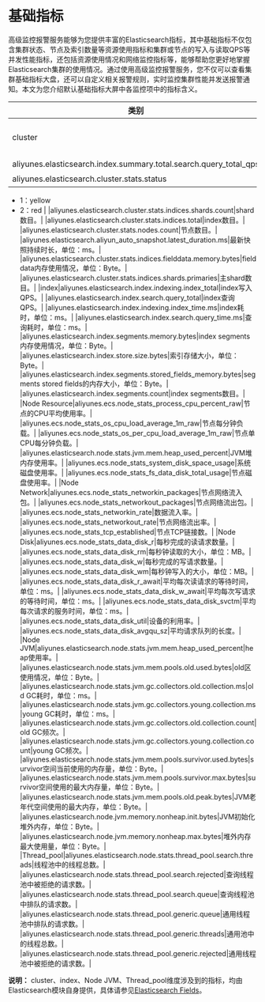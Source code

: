 # 基础指标

高级监控报警服务能够为您提供丰富的Elasticsearch指标，其中基础指标不仅包含集群状态、节点及索引数量等资源使用指标和集群或节点的写入与读取QPS等并发性能指标，还包括资源使用情况和网络监控指标等，能够帮助您更好地掌握Elasticsearch集群的使用情况。通过使用高级监控报警服务，您不仅可以查看集群基础指标大盘，还可以自定义相关报警规则，实时监控集群性能并发送报警通知。本文为您介绍默认基础指标大屏中各监控项中的指标含义。

|类别|指标|含义|
|--|--|--|
|cluster|aliyunes.elasticsearch.index.summary.total.indexing.index\_total\_qps|集群总体写入QPS。|
|aliyunes.elasticsearch.index.summary.total.search.query\_total\_qps|集群总体读取QPS。|
|aliyunes.elasticsearch.cluster.stats.status|集群状态，支持以下三种状态：-   0：green
-   1：yellow
-   2：red |
|aliyunes.elasticsearch.cluster.stats.indices.shards.count|shard数目。|
|aliyunes.elasticsearch.cluster.stats.indices.total|index数目。|
|aliyunes.elasticsearch.cluster.stats.nodes.count|节点数目。|
|aliyunes.elasticsearch.aliyun\_auto\_snapshot.latest\_duration.ms|最新快照持续时长，单位：ms。|
|aliyunes.elasticsearch.cluster.stats.indices.fielddata.memory.bytes|fielddata内存使用情况，单位：Byte。|
|aliyunes.elasticsearch.cluster.stats.indices.shards.primaries|主shard数目。|
|index|aliyunes.elasticsearch.index.indexing.index\_total|index写入QPS。|
|aliyunes.elasticsearch.index.search.query\_total|index查询QPS。|
|aliyunes.elasticsearch.index.indexing.index\_time.ms|index耗时，单位：ms。|
|aliyunes.elasticsearch.index.search.query\_time.ms|查询耗时，单位：ms。|
|aliyunes.elasticsearch.index.segments.memory.bytes|index segments内存使用情况，单位：Byte。|
|aliyunes.elasticsearch.index.store.size.bytes|索引存储大小，单位：Byte。|
|aliyunes.elasticsearch.index.segments.stored\_fields\_memory.bytes|segments stored fields的内存大小，单位：Byte。|
|aliyunes.elasticsearch.index.segments.count|index segments数目。|
|Node Resource|aliyunes.ecs.node\_stats\_process\_cpu\_percent\_raw|节点的CPU平均使用率。|
|aliyunes.ecs.node\_stats\_os\_cpu\_load\_average\_1m\_raw|节点每分钟负载。|
|aliyunes.ecs.node\_stats\_os\_per\_cpu\_load\_average\_1m\_raw|节点单CPU每分钟负载。|
|aliyunes.elasticsearch.node.stats.jvm.mem.heap\_used\_percent|JVM堆内存使用率。|
|aliyunes.ecs.node\_stats\_system\_disk\_space\_usage|系统磁盘使用率。|
|aliyunes.ecs.node\_stats\_fs\_data\_disk\_total\_usage|节点磁盘使用率。|
|Node Network|aliyunes.ecs.node\_stats\_networkin\_packages|节点网络流入包。|
|aliyunes.ecs.node\_stats\_networkout\_packages|节点网络流出包。|
|aliyunes.ecs.node\_stats\_networkin\_rate|数据流入率。|
|aliyunes.ecs.node\_stats\_networkout\_rate|节点网络流出率。|
|aliyunes.ecs.node\_stats\_tcp\_established|节点TCP链接数。|
|Node Disk|aliyunes.ecs.node\_stats\_data\_disk\_r|每秒完成的读请求数量。|
|aliyunes.ecs.node\_stats\_data\_disk\_rm|每秒钟读取的大小，单位：MB。|
|aliyunes.ecs.node\_stats\_data\_disk\_w|每秒完成的写请求数量。|
|aliyunes.ecs.node\_stats\_data\_disk\_wm|每秒钟写入的大小，单位：MB。|
|aliyunes.ecs.node\_stats\_data\_disk\_r\_await|平均每次读请求的等待时间，单位：ms。|
|aliyunes.ecs.node\_stats\_data\_disk\_w\_await|平均每次写请求的等待时间，单位：ms。|
|aliyunes.ecs.node\_stats\_data\_disk\_svctm|平均每次请求的服务时间，单位：ms。|
|aliyunes.ecs.node\_stats\_data\_disk\_util|设备的利用率。|
|aliyunes.ecs.node\_stats\_data\_disk\_avgqu\_sz|平均请求队列的长度。|
|Node JVM|aliyunes.elasticsearch.node.stats.jvm.mem.heap\_used\_percent|heap使用率。|
|aliyunes.elasticsearch.node.stats.jvm.mem.pools.old.used.bytes|old区使用情况，单位：Byte。|
|aliyunes.elasticsearch.node.stats.jvm.gc.collectors.old.collection.ms|old GC耗时，单位：ms。|
|aliyunes.elasticsearch.node.stats.jvm.gc.collectors.young.collection.ms|young GC耗时，单位：ms。|
|aliyunes.elasticsearch.node.stats.jvm.gc.collectors.old.collection.count|old GC频次。|
|aliyunes.elasticsearch.node.stats.jvm.gc.collectors.young.collection.count|young GC频次。|
|aliyunes.elasticsearch.node.stats.jvm.mem.pools.survivor.used.bytes|survivor空间当前使用的内存量，单位：Byte。|
|aliyunes.elasticsearch.node.stats.jvm.mem.pools.survivor.max.bytes|survivor空间使用的最大内存量，单位：Byte。|
|aliyunes.elasticsearch.node.stats.jvm.mem.pools.old.peak.bytes|JVM老年代空间使用的最大内存，单位：Byte。|
|aliyunes.elasticsearch.node.jvm.memory.nonheap.init.bytes|JVM初始化堆外内存，单位：Byte。|
|aliyunes.elasticsearch.node.jvm.memory.nonheap.max.bytes|堆外内存最大使用量，单位：Byte。|
|Thread\_pool|aliyunes.elasticsearch.node.stats.thread\_pool.search.threads|线程池中的线程总数。|
|aliyunes.elasticsearch.node.stats.thread\_pool.search.rejected|查询线程池中被拒绝的请求数。|
|aliyunes.elasticsearch.node.stats.thread\_pool.search.queue|查询线程池中排队的请求数。|
|aliyunes.elasticsearch.node.stats.thread\_pool.generic.queue|通用线程池中排队的请求数。|
|aliyunes.elasticsearch.node.stats.thread\_pool.generic.threads|通用池中的线程总数。|
|aliyunes.elasticsearch.node.stats.thread\_pool.generic.rejected|通用线程池中被拒绝的请求数。|

**说明：** cluster、index、Node JVM、Thread\_pool维度涉及到的指标，均由Elasticsearch模块自身提供，具体请参见[Elasticsearch Fields](https://www.elastic.co/guide/en/beats/metricbeat/master/exported-fields-elasticsearch.html)。

